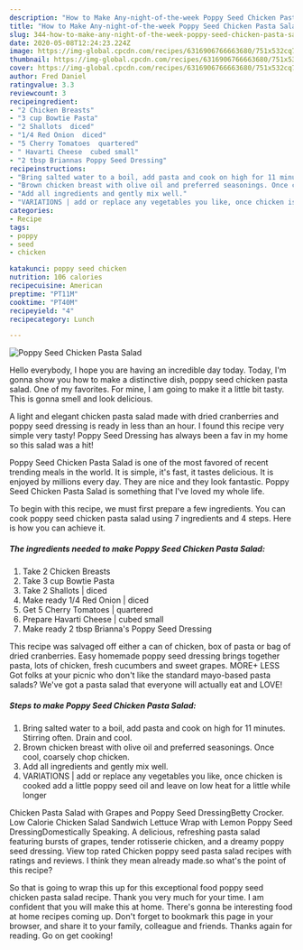 ```yaml
---
description: "How to Make Any-night-of-the-week Poppy Seed Chicken Pasta Salad"
title: "How to Make Any-night-of-the-week Poppy Seed Chicken Pasta Salad"
slug: 344-how-to-make-any-night-of-the-week-poppy-seed-chicken-pasta-salad
date: 2020-05-08T12:24:23.224Z
image: https://img-global.cpcdn.com/recipes/6316906766663680/751x532cq70/poppy-seed-chicken-pasta-salad-recipe-main-photo.jpg
thumbnail: https://img-global.cpcdn.com/recipes/6316906766663680/751x532cq70/poppy-seed-chicken-pasta-salad-recipe-main-photo.jpg
cover: https://img-global.cpcdn.com/recipes/6316906766663680/751x532cq70/poppy-seed-chicken-pasta-salad-recipe-main-photo.jpg
author: Fred Daniel
ratingvalue: 3.3
reviewcount: 3
recipeingredient:
- "2 Chicken Breasts"
- "3 cup Bowtie Pasta"
- "2 Shallots  diced"
- "1/4 Red Onion  diced"
- "5 Cherry Tomatoes  quartered"
- " Havarti Cheese  cubed small"
- "2 tbsp Briannas Poppy Seed Dressing"
recipeinstructions:
- "Bring salted water to a boil, add pasta and cook on high for 11 minutes. Stirring often. Drain and cool."
- "Brown chicken breast with olive oil and preferred seasonings. Once cool, coarsely chop chicken."
- "Add all ingredients and gently mix well."
- "VARIATIONS | add or replace any vegetables you like, once chicken is cooked add a little poppy seed oil and leave on low heat for a little while longer"
categories:
- Recipe
tags:
- poppy
- seed
- chicken

katakunci: poppy seed chicken 
nutrition: 106 calories
recipecuisine: American
preptime: "PT11M"
cooktime: "PT40M"
recipeyield: "4"
recipecategory: Lunch

---
```



![Poppy Seed Chicken Pasta Salad](https://img-global.cpcdn.com/recipes/6316906766663680/751x532cq70/poppy-seed-chicken-pasta-salad-recipe-main-photo.jpg)

Hello everybody, I hope you are having an incredible day today. Today, I'm gonna show you how to make a distinctive dish, poppy seed chicken pasta salad. One of my favorites. For mine, I am going to make it a little bit tasty. This is gonna smell and look delicious.

A light and elegant chicken pasta salad made with dried cranberries and poppy seed dressing is ready in less than an hour. I found this recipe very simple very tasty! Poppy Seed Dressing has always been a fav in my home so this salad was a hit!

Poppy Seed Chicken Pasta Salad is one of the most favored of recent trending meals in the world. It is simple, it's fast, it tastes delicious. It is enjoyed by millions every day. They are nice and they look fantastic. Poppy Seed Chicken Pasta Salad is something that I've loved my whole life.


To begin with this recipe, we must first prepare a few ingredients. You can cook poppy seed chicken pasta salad using 7 ingredients and 4 steps. Here is how you can achieve it.

<!--inarticleads1-->

##### The ingredients needed to make Poppy Seed Chicken Pasta Salad:

1. Take 2 Chicken Breasts
1. Take 3 cup Bowtie Pasta
1. Take 2 Shallots | diced
1. Make ready 1/4 Red Onion | diced
1. Get 5 Cherry Tomatoes | quartered
1. Prepare  Havarti Cheese | cubed small
1. Make ready 2 tbsp Brianna&#39;s Poppy Seed Dressing


This recipe was salvaged off either a can of chicken, box of pasta or bag of dried cranberries. Easy homemade poppy seed dressing brings together pasta, lots of chicken, fresh cucumbers and sweet grapes. MORE+ LESS Got folks at your picnic who don&#39;t like the standard mayo-based pasta salads? We&#39;ve got a pasta salad that everyone will actually eat and LOVE! 

<!--inarticleads2-->

##### Steps to make Poppy Seed Chicken Pasta Salad:

1. Bring salted water to a boil, add pasta and cook on high for 11 minutes. Stirring often. Drain and cool.
1. Brown chicken breast with olive oil and preferred seasonings. Once cool, coarsely chop chicken.
1. Add all ingredients and gently mix well.
1. VARIATIONS | add or replace any vegetables you like, once chicken is cooked add a little poppy seed oil and leave on low heat for a little while longer


Chicken Pasta Salad with Grapes and Poppy Seed DressingBetty Crocker. Low Calorie Chicken Salad Sandwich Lettuce Wrap with Lemon Poppy Seed DressingDomestically Speaking. A delicious, refreshing pasta salad featuring bursts of grapes, tender rotisserie chicken, and a dreamy poppy seed dressing. View top rated Chicken poppy seed pasta salad recipes with ratings and reviews. I think they mean already made.so what&#39;s the point of this recipe? 

So that is going to wrap this up for this exceptional food poppy seed chicken pasta salad recipe. Thank you very much for your time. I am confident that you will make this at home. There's gonna be interesting food at home recipes coming up. Don't forget to bookmark this page in your browser, and share it to your family, colleague and friends. Thanks again for reading. Go on get cooking!
